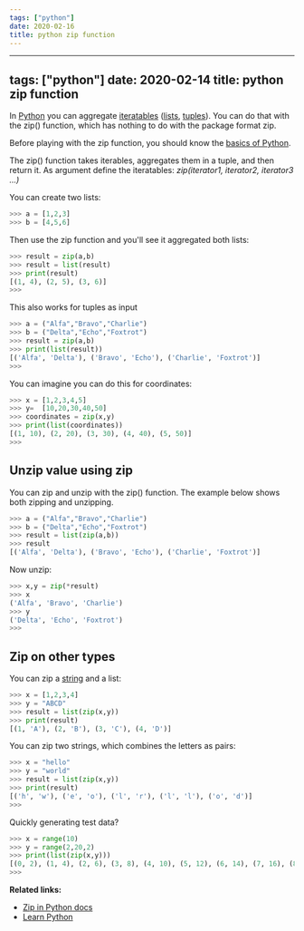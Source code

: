 ```yaml
---
tags: ["python"]
date: 2020-02-16
title: python zip function
---
```

---
tags: ["python"]
date: 2020-02-14
title: python zip function
---
In <a href="https://python.org">Python</a> you can aggregate <a href="https://pythonbasics.org/iterable/">iteratables</a> (<a href="https://pythonbasics.org/list/">lists</a>, <a href="https://pythonspot.com/python-tuples/">tuples</a>). You can do that with the zip() function, which has nothing to do with the package format zip.

Before playing with the zip function, you should know the <a href="https://pythonbasics.org">basics of Python</a>.

The zip() function takes iterables, aggregates them in a tuple, and then return it. As argument define the iteratables: *zip(iterator1, iterator2, iterator3 ...)*

You can create two lists:

```python
>>> a = [1,2,3]
>>> b = [4,5,6]
```

Then use the zip function and you'll see it aggregated both lists:

```python
>>> result = zip(a,b)
>>> result = list(result)
>>> print(result)
[(1, 4), (2, 5), (3, 6)]
>>> 
```

This also works for tuples as input

```python
>>> a = ("Alfa","Bravo","Charlie")
>>> b = ("Delta","Echo","Foxtrot")
>>> result = zip(a,b)
>>> print(list(result))
[('Alfa', 'Delta'), ('Bravo', 'Echo'), ('Charlie', 'Foxtrot')]
>>> 
```

You can imagine you can do this for coordinates:

```python
>>> x = [1,2,3,4,5]
>>> y=  [10,20,30,40,50]
>>> coordinates = zip(x,y)
>>> print(list(coordinates))
[(1, 10), (2, 20), (3, 30), (4, 40), (5, 50)]
>>> 
```

## Unzip value using zip

You can zip and unzip with the zip() function. The example below shows both zipping and unzipping.

```python
>>> a = ("Alfa","Bravo","Charlie")
>>> b = ("Delta","Echo","Foxtrot")
>>> result = list(zip(a,b))
>>> result
[('Alfa', 'Delta'), ('Bravo', 'Echo'), ('Charlie', 'Foxtrot')]
```

Now unzip:

```python
>>> x,y = zip(*result)
>>> x
('Alfa', 'Bravo', 'Charlie')
>>> y
('Delta', 'Echo', 'Foxtrot')
>>> 
```

## Zip on other types

You can zip a <a href="https://pythonspot.com/python-strings/">string</a> and a list:

```python
>>> x = [1,2,3,4]
>>> y = "ABCD"
>>> result = list(zip(x,y))
>>> print(result)
[(1, 'A'), (2, 'B'), (3, 'C'), (4, 'D')]
```

You can zip two strings, which combines the letters as pairs:

```python
>>> x = "hello"
>>> y = "world"
>>> result = list(zip(x,y))
>>> print(result)
[('h', 'w'), ('e', 'o'), ('l', 'r'), ('l', 'l'), ('o', 'd')]
>>> 
```

Quickly generating test data?

```python
>>> x = range(10)
>>> y = range(2,20,2)
>>> print(list(zip(x,y)))
[(0, 2), (1, 4), (2, 6), (3, 8), (4, 10), (5, 12), (6, 14), (7, 16), (8, 18)]
>>> 
```

**Related links:**
* <a href="https://docs.python.org/2/library/functions.html#zip">Zip in Python docs</a>
* <a href="https://pythonbasics.org">Learn Python</a>
